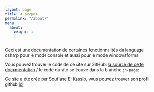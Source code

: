 ```yaml
---
layout: page
title: A propos
permalink: "/about/"
menu:
  about:
    weight: 1

---
```

Ceci est une documentation de certaines fonctionnalités du language csharp pour le mode console et aussi
pour le mode windowsforms.


Vous pouvez trouver le code de ce site sur GitHub:
[la source de cette documentation][site-repo] / le code du site se trouve dans la branche `gh-pages`

Ce site a été créé par Soufiane El Kassib, vous pouvez trouver son profil github
[ici](https://github.com/kainio)


[site-repo]: https://github.com/kainio/csharp